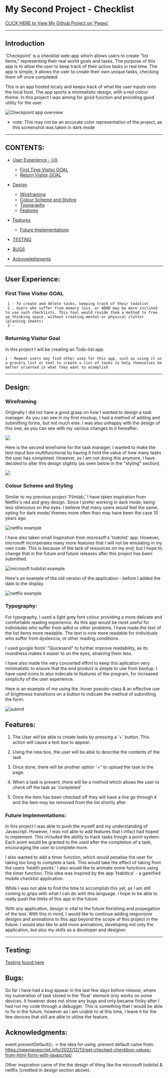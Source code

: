 # My Second Project - Checklist

[CLICK HERE to View My Github Project on 'Pages'](https://armandoh4.github.io/checkpoint-taskmanager/)

---
## Introduction

'Checkpoint' is a checklist web-app which allows users to create "list items," representing their real world goals and tasks. The purpose of this app is to allow the user to keep track of their active tasks in real time. The app is simple, it allows the user to create their own unique tasks, checking them off once completed.

This is an app hosted localy and keeps track of what the user inputs onto the local host. The app sports a minimalistic design, with a red colour theme. In this project I was aiming for good function and providing good utility for the user.

![Checkpoint app overview](./assets/readmeimage/checklistitems.png)
 - note: This may not be an accurate color representation of the project, as this screenshot was taken in dark mode

---
## CONTENTS:

* [User Experience - UX](#user-experience) 
    * [First Time Visitor GOAL](#first-time-visitor-goal)
    * [Return Visitor GOAL](#returning-visitor-goal)

* [Design](#design)
    * [Wireframing](#wireframing)
    * [Colour Scheme and Styling](#colour-scheme-and-styling) 
    * [Typography](#typography)
    * [Features](#features)

* [Features](#features)
    * [Future Implementations](#future-implementations)

* [TESTING](#testing)

* [BUGS](#bugs)
* [Acknowledgments](#acknowledgments)
---
## User Experience:
### First Time Visitor GOAL

     1 - To create and delete tasks, keeping track of their todolist
     2 - Users who suffer from memory loss, or ADHD may be more inclined to use such checklists. This tool would rovide them a method to free up thinking space, without creating mental or physical clutter (planning sheets)
     3 -

### Returning Visitor Goal
In this project I will be creating an Todo-list app.

    1 - Repeat users may find other uses for this app, such as using it as a grocery list or tool to create a list of tasks to help themselves be better oriented in what they want to acomplish


---
## Design:

### Wireframing

Originally I did not have a good grasp on how I wanted to design a task manager. As you can see in my first mockup, I had a method of adding and submitting forms, but not much else. I was also unhappy with the design of this one, as you can see with my various changes to it hereafter.

![](./assets/readmeimage/wirefram1.png)

Here is the second wireframe for the task manager. I wanted to make the text-input box multifunctional by having it hold the value of how many tasks the user has completed. However, as I am not doing this anymore, I have decided to alter this design slightly (as seen below in the "styling" section).

![](./assets/readmeimage/wireframe2.png)

### Colour Scheme and Styling

Similar to my previous project 'Filmlab,' I have taken inspiration from Netflix's red and grey design. Since I prefer working in dark mode, being less strenuous on the eyes. I believe that many users would feel the same, opting for dark mode/ themes more often than may have been the case 10 years ago.

 ![netflix example](./assets/readmeimage/colourscheme.png)

I have also taken small inspiration from microsoft's 'todolist' app. However, microsoft incorperates many more features that I will not be emulating in my own code. This is because of the lack of resources on my end; but I hope to change that in the future and future releases after this project has been submitted.  

![microsoft todolist example](./assets/readmeimage/mctodo.png)

Here's an example of the old version of the application - before I added the date to the display.

 ![netflix example](./assets/readmeimage/numberedlist.png)



### Typography:
For typography, I used a light grey font colour providing a more delicate and comfortable reading experience. As this app would be most useful for individules who suffer from adhd or other problems, I have made the text of the list items more readable. The text is now more readable for individuals who suffer from dyslexicia, ot other reading conditions.

I used google fonts' "Quicksand" to further improve readability, as its roundness makes it easier to on the eyes, straining them less.

I have also made the very concerted effort to keep this aplication very minimalistic to ensure that the end product is simple to use from bootup. I have used icons to also indecate te features of the program, for increased simplicity of the user experience.

Here is an example of me using the :hover pseudo-class & an effective use of brightness transitions on a button to indicate the method of submitting the form:

![submit](./assets/readmeimage/submitbutton.png)



## Features:

1) The User will be able to create tasks by pressing a '+' button. This action will cause a test box to appear.

2) Using the new box, the user will be able to describe the contents of the task

3) Once done, there will be another option '✓' to upload the task to the page.

4) When a task is present, there will be a method which allows the user to check off the task as 'completed'

5) Once the item has been checked off they will have a line go through it and the item may be removed from the list shortly after.

### Future Implementations:

In this project I was able to push the myself and my understanding of Javascript. However, I was not able to add features that I infact had hoped to implement. This included the ability to track tasks trough a point system. Each point would be granted to the used after the completion of a task, encouraging the user to complete more.

I also wanted to add a timer function, which would penalise the user for taking too long to complete a task. This would take the effect of taking from the users 'health points.' I also would like to animate some functions using the timer function. This idea was inspired by the app 'Habitica' - a gamified mobile checklist application.

While I was not able to find the time to accomplish this yet, as I am still coming to grips with what I can do with this language. I hope to be able to really push the limits of this app in the future.

With any application, design is vital to the future florishing and propegation of the tool. With this in mind, I would like to continue adding responsive designs and animations to this app beyond the scope of this project in the future. I would also like to add more animations, developing not only the application, but also my skills as a developer and designer.

---
## Testing:
[Testing found here](TESTING.md)

## Bugs:

So far I have had a bug appear in the last few days before release, where my numeration of task stored in the 'float' element only works on some devices. It however does not show any bugs and only became finiky after I had run my code through a debugger. This is something that I would be able to fix in the future, however as I am unable to at this time, I leave it for the few devices that still are able to utilise the feature.

##  Acknowledgments:
event.preventDefault(); -> the idea for using .prevent default came from:
https://openjavascript.info/2022/12/13/get-checked-checkbox-values-from-html-form-with-javascript/

Other inspiration came of the the design of thing like the microsoft todolist & netflix (credited in design section above).